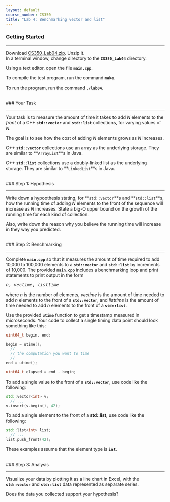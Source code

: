 ```yaml
---
layout: default
course_number: CS350
title: "Lab 4: Benchmarking vector and list"
---
```



### Getting Started

--- --- --- --- --- --- --- --- --- --- --- --- --- --- --- --- --- --- --- --- --- --- --- ---

Download [CS350_Lab04.zip](CS350_Lab04.zip).  Unzip it.  
In a terminal window, change directory to the **```CS350_Lab04```** directory.

Using a text editor, open the file **```main.cpp```**.

To compile the test program, run the command **```make```**.

To run the program, run the command **```./lab04```**.



<br>
### Your Task

--- --- --- --- --- --- --- --- --- --- --- --- --- --- --- --- --- --- --- --- --- --- --- ---

Your task is to measure the amount of time it takes to add *N*
elements to the *front* of a C++ **```std::vector```** and **```std::list```** collections, for varying values of *N*.

The goal is to see how the cost of adding *N* elements grows as
*N* increases.

C++ **```std::vector```** collections use an array as the underlying storage.  They are similar to 
**```ArrayList```**s in Java.

C++ **```std::list```** collections use a doubly-linked list as the underlying storage. They are similar to 
**```LinkedList```**s in Java.



<br>
### Step 1: Hypothesis

--- --- --- --- --- --- --- --- --- --- --- --- --- --- --- --- --- --- --- --- --- --- --- ---

Write down a hypoothesis stating, for **```std::vector```**s and **```std::list```**s, how the running time of 
adding *N* elements to the front of the sequence will increase as *N* increases.  State a big-O upper bound on the 
growth of the running time for each kind of collection.

Also, write down the reason why you believe the running time will increase in they way you predicted.



<br>
### Step 2: Benchmarking

--- --- --- --- --- --- --- --- --- --- --- --- --- --- --- --- --- --- --- --- --- --- --- ---

Complete **```main.cpp```** so that it measures the amount of time required to add 10,000 to 100,000 elements to a 
**```std::vector```** and **```std::list```** by increments of 10,000.  The provided **```main.cpp```** includes a 
benchmarking loop and print statements to print output in the form


<pre>
<i>n</i>, <i>vectime</i>, <i>listtime</i>
</pre>


where *n* is the number of elements, *vectime* is the amount of time
needed to add *n* elements to the front of a **```std::vector```**, and *listtime* is the amount of time needed to 
add *n* elements to the front of a **```std::list```**.

Use the provided **```utime```** function to get a timestamp measured in microseconds.  Your code to collect a single 
timing data point should look something like this:


```cpp
uint64_t begin, end;

begin = utime();
  // 
  // the computation you want to time
  //
end = utime();

uint64_t elapsed = end - begin;
```

To add a single value to the front of a **```std::vector```**, use code like the following:

```cpp
std::vector<int> v;
  // ...
v.insert(v.begin(), 42);
```

To add a single element to the front of a **std::list**, use code like the
following:

```cpp
std::list<int> list;
  // ...
list.push_front(42);
```

These examples assume that the element type is **```int```**.



<br>
### Step 3: Analysis

--- --- --- --- --- --- --- --- --- --- --- --- --- --- --- --- --- --- --- --- --- --- --- ---

Visualize your data by plotting it as a line chart in Excel,
with the **```std::vector```** and **```std::list```** data represented as separate series.

Does the data you collected support your hypothesis?
